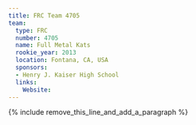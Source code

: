 ```yaml
---
title: FRC Team 4705
team:
  type: FRC
  number: 4705
  name: Full Metal Kats
  rookie_year: 2013
  location: Fontana, CA, USA
  sponsors:
  - Henry J. Kaiser High School
  links:
    Website:
---
```


{% include remove_this_line_and_add_a_paragraph %}